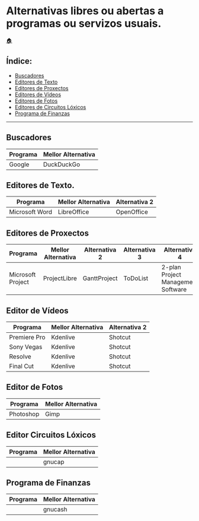 # Alternativas libres ou abertas a programas ou servizos usuais.

[:house:](readme.md)

## Índice:
* [Buscadores](librealternativaswin.md#buscadores)
* [Editores de Texto](librealternativaswin.md#editores-de-texto)
* [Editores de Proxectos](librealternativaswin.md#editores-de-proxectos)
* [Editores de Vídeos](librealternativaswin.md#editores-de-videos)
* [Editores de Fotos](librealternativaswin.md#editores-de-fotos)
* [Editores de Circuitos Lóxicos](librealternativaswin.md#editores-de-circuitos-loxicos)
* [Programa de Finanzas](librealternativaswin.md#programa-de-finanzas)

------

## Buscadores

| Programa 			| Mellor Alternativa 	|
| ------------ 		| ------------- 		|
| Google			| DuckDuckGo			|

## Editores de Texto.

| Programa 			| Mellor Alternativa 	| Alternativa 2 |
| ------------ 		| ------------- 		| ------------- |
| Microsoft Word 	| LibreOffice 			| OpenOffice 	|


## Editores de Proxectos

| Programa 			| Mellor Alternativa 	| Alternativa 2 | Alternativa 3 | Alternativa 4 					 | Alternativa 5 	|
| ------------ 		| ------------- 		| ------------- | ------------- | ------------- 					 | ------------- 	|
| Microsoft Project | ProjectLibre 			| GanttProject 	| ToDoList 		| 2-plan Project Management Software | Open Workbench 	|


## Editor de Vídeos

| Programa 			| Mellor Alternativa 	| Alternativa 2 |
| ------------ 		| ------------- 		| ------------- |
| Premiere Pro 		| Kdenlive				| Shotcut		|
| Sony Vegas		| Kdenlive				| Shotcut		|
| Resolve			| Kdenlive				| Shotcut		|
| Final Cut 		| Kdenlive				| Shotcut		|

## Editor de Fotos

| Programa 			| Mellor Alternativa 	|
| ------------ 		| ------------- 		|
| Photoshop			| Gimp					|


## Editor Circuitos Lóxicos

| Programa 			| Mellor Alternativa 	|
| ------------ 		| ------------- 		|
|					| gnucap 				|


## Programa de Finanzas

| Programa 			| Mellor Alternativa 	|
| ------------ 		| ------------- 		|
| 					| gnucash				|
